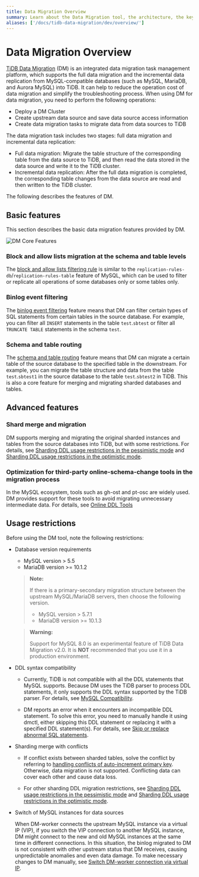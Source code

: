 ```yaml
---
title: Data Migration Overview
summary: Learn about the Data Migration tool, the architecture, the key components, and features.
aliases: ['/docs/tidb-data-migration/dev/overview/']
---
```


<!-- markdownlint-disable MD007 -->

# Data Migration Overview

[TiDB Data Migration](https://github.com/pingcap/dm) (DM) is an integrated data migration task management platform, which supports the full data migration and the incremental data replication from MySQL-compatible databases (such as MySQL, MariaDB, and Aurora MySQL) into TiDB. It can help to reduce the operation cost of data migration and simplify the troubleshooting process. When using DM for data migration, you need to perform the following operations:

- Deploy a DM Cluster
- Create upstream data source and save data source access information
- Create data migration tasks to migrate data from data sources to TiDB

The data migration task includes two stages: full data migration and incremental data replication:

- Full data migration: Migrate the table structure of the corresponding table from the data source to TiDB, and then read the data stored in the data source and write it to the TiDB cluster.
- Incremental data replication: After the full data migration is completed, the corresponding table changes from the data source are read and then written to the TiDB cluster.

The following describes the features of DM.

## Basic features

This section describes the basic data migration features provided by DM.

![DM Core Features](/media/dm-core-features.png)

### Block and allow lists migration at the schema and table levels

The [block and allow lists filtering rule](key-features.md#block-and-allow-table-lists) is similar to the `replication-rules-db`/`replication-rules-table` feature of MySQL, which can be used to filter or replicate all operations of some databases only or some tables only.

### Binlog event filtering

The [binlog event filtering](key-features.md#binlog-event-filter) feature means that DM can filter certain types of SQL statements from certain tables in the source database. For example, you can filter all `INSERT` statements in the table `test`.`sbtest` or filter all `TRUNCATE TABLE` statements in the schema `test`.

### Schema and table routing

The [schema and table routing](key-features.md#table-routing) feature means that DM can migrate a certain table of the source database to the specified table in the downstream. For example, you can migrate the table structure and data from the table `test`.`sbtest1` in the source database to the table `test`.`sbtest2` in TiDB. This is also a core feature for merging and migrating sharded databases and tables.

## Advanced features

### Shard merge and migration

DM supports merging and migrating the original sharded instances and tables from the source databases into TiDB, but with some restrictions. For details, see [Sharding DDL usage restrictions in the pessimistic mode](feature-shard-merge-pessimistic.md#restrictions) and [Sharding DDL usage restrictions in the optimistic mode](feature-shard-merge-optimistic.md#restrictions).

### Optimization for third-party online-schema-change tools in the migration process

In the MySQL ecosystem, tools such as gh-ost and pt-osc are widely used. DM provides support for these tools to avoid migrating unnecessary intermediate data. For details, see [Online DDL Tools](key-features.md#online-ddl-tools)

## Usage restrictions

Before using the DM tool, note the following restrictions:

+ Database version requirements

    - MySQL version > 5.5
    - MariaDB version >= 10.1.2

    > **Note:**
    >
    > If there is a primary-secondary migration structure between the upstream MySQL/MariaDB servers, then choose the following version.
    >
    > - MySQL version > 5.7.1
    > - MariaDB version >= 10.1.3

    > **Warning:**
    >
    > Support for MySQL 8.0 is an experimental feature of TiDB Data Migration v2.0. It is **NOT** recommended that you use it in a production environment.

+ DDL syntax compatibility

    - Currently, TiDB is not compatible with all the DDL statements that MySQL supports. Because DM uses the TiDB parser to process DDL statements, it only supports the DDL syntax supported by the TiDB parser. For details, see [MySQL Compatibility](https://pingcap.com/docs/stable/reference/mysql-compatibility/#ddl).

    - DM reports an error when it encounters an incompatible DDL statement. To solve this error, you need to manually handle it using dmctl, either skipping this DDL statement or replacing it with a specified DDL statement(s). For details, see [Skip or replace abnormal SQL statements](faq.md#how-to-handle-incompatible-ddl-statements).

+ Sharding merge with conflicts

    - If conflict exists between sharded tables, solve the conflict by referring to [handling conflicts of auto-increment primary key](shard-merge-best-practices.md#handle-conflicts-of-auto-increment-primary-key). Otherwise, data migration is not supported. Conflicting data can cover each other and cause data loss.

    - For other sharding DDL migration restrictions, see [Sharding DDL usage restrictions in the pessimistic mode](feature-shard-merge-pessimistic.md#restrictions) and [Sharding DDL usage restrictions in the optimistic mode](feature-shard-merge-optimistic.md#restrictions).

+ Switch of MySQL instances for data sources

    When DM-worker connects the upstream MySQL instance via a virtual IP (VIP), if you switch the VIP connection to another MySQL instance, DM might connect to the new and old MySQL instances at the same time in different connections. In this situation, the binlog migrated to DM is not consistent with other upstream status that DM receives, causing unpredictable anomalies and even data damage. To make necessary changes to DM manually, see [Switch DM-worker connection via virtual IP](usage-scenario-master-slave-switch.md#switch-dm-worker-connection-via-virtual-ip).
